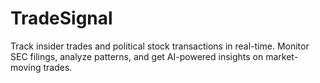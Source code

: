 # TradeSignal
Track insider trades and political stock transactions in real-time. Monitor SEC filings, analyze patterns, and get AI-powered insights on market-moving trades.

